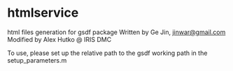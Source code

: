 htmlservice
===========

html files generation for gsdf package
Written by Ge Jin, jinwar@gmail.com
Modified by Alex Hutko @ IRIS DMC

To use, please set up the relative path to the gsdf working path in the setup_parameters.m
